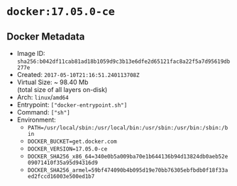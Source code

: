 # `docker:17.05.0-ce`

## Docker Metadata

- Image ID: `sha256:b042df11cab81ad18b1059d9c3b13e6dfe2d65121fac8a22f5a7d95619db277e`
- Created: `2017-05-10T21:16:51.240113708Z`
- Virtual Size: ~ 98.40 Mb  
  (total size of all layers on-disk)
- Arch: `linux`/`amd64`
- Entrypoint: `["docker-entrypoint.sh"]`
- Command: `["sh"]`
- Environment:
  - `PATH=/usr/local/sbin:/usr/local/bin:/usr/sbin:/usr/bin:/sbin:/bin`
  - `DOCKER_BUCKET=get.docker.com`
  - `DOCKER_VERSION=17.05.0-ce`
  - `DOCKER_SHA256_x86_64=340e0b5a009ba70e1b644136b94d13824db0aeb52e09071410f35a95d94316d9`
  - `DOCKER_SHA256_armel=59bf474090b4b095d19e70bb76305ebfbdb0f18f33aed2fccd16003e500ed1b7`
